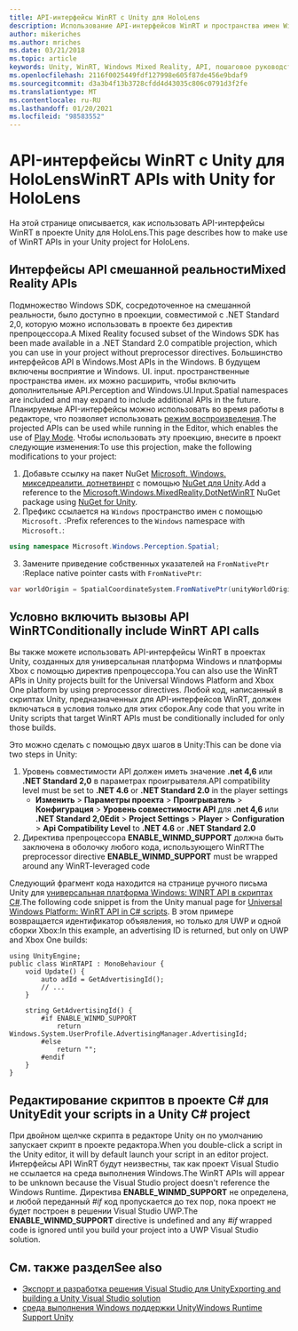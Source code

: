 ```yaml
---
title: API-интерфейсы WinRT с Unity для HoloLens
description: Использование API-интерфейсов WinRT и пространства имен Windows в проектах Unity Mixed Reality для HoloLens.
author: mikeriches
ms.author: mriches
ms.date: 03/21/2018
ms.topic: article
keywords: Unity, WinRT, Windows Mixed Reality, API, пошаговое руководство, гарнитура смешанной реальности, гарнитура Windows Mixed Reality, гарнитура виртуальной реальности, интерфейсы API смешанной реальности
ms.openlocfilehash: 2116f0025449fdf127998e605f87de456e9bdaf9
ms.sourcegitcommit: d3a3b4f13b3728cfdd4d43035c806c0791d3f2fe
ms.translationtype: MT
ms.contentlocale: ru-RU
ms.lasthandoff: 01/20/2021
ms.locfileid: "98583552"
---
```

# <a name="winrt-apis-with-unity-for-hololens"></a><span data-ttu-id="19ef8-104">API-интерфейсы WinRT с Unity для HoloLens</span><span class="sxs-lookup"><span data-stu-id="19ef8-104">WinRT APIs with Unity for HoloLens</span></span>

<span data-ttu-id="19ef8-105">На этой странице описывается, как использовать API-интерфейсы WinRT в проекте Unity для HoloLens.</span><span class="sxs-lookup"><span data-stu-id="19ef8-105">This page describes how to make use of WinRT APIs in your Unity project for HoloLens.</span></span>

## <a name="mixed-reality-apis"></a><span data-ttu-id="19ef8-106">Интерфейсы API смешанной реальности</span><span class="sxs-lookup"><span data-stu-id="19ef8-106">Mixed Reality APIs</span></span>

<span data-ttu-id="19ef8-107">Подмножество Windows SDK, сосредоточенное на смешанной реальности, было доступно в проекции, совместимой с .NET Standard 2,0, которую можно использовать в проекте без директив препроцессора.</span><span class="sxs-lookup"><span data-stu-id="19ef8-107">A Mixed Reality focused subset of the Windows SDK has been made available in a .NET Standard 2.0 compatible projection, which you can use in your project without preprocessor directives.</span></span> <span data-ttu-id="19ef8-108">Большинство интерфейсов API в Windows.</span><span class="sxs-lookup"><span data-stu-id="19ef8-108">Most APIs in the Windows.</span></span> <span data-ttu-id="19ef8-109">В будущем включены восприятие и Windows. UI. input. пространственные пространства имен. их можно расширить, чтобы включить дополнительные API.</span><span class="sxs-lookup"><span data-stu-id="19ef8-109">Perception and Windows.UI.Input.Spatial namespaces are included and may expand to include additional APIs in the future.</span></span> <span data-ttu-id="19ef8-110">Планируемые API-интерфейсы можно использовать во время работы в редакторе, что позволяет использовать [режим воспроизведения](//windows/mixed-reality/unity-play-mode).</span><span class="sxs-lookup"><span data-stu-id="19ef8-110">The projected APIs can be used while running in the Editor, which enables the use of [Play Mode](//windows/mixed-reality/unity-play-mode).</span></span> <span data-ttu-id="19ef8-111">Чтобы использовать эту проекцию, внесите в проект следующие изменения:</span><span class="sxs-lookup"><span data-stu-id="19ef8-111">To use this projection, make the following modifications to your project:</span></span>

1) <span data-ttu-id="19ef8-112">Добавьте ссылку на пакет NuGet [Microsoft. Windows. микседреалити. дотнетвинрт](https://www.nuget.org/packages/Microsoft.Windows.MixedReality.DotNetWinRT) с помощью [NuGet для Unity](https://github.com/GlitchEnzo/NuGetForUnity).</span><span class="sxs-lookup"><span data-stu-id="19ef8-112">Add a reference to the [Microsoft.Windows.MixedReality.DotNetWinRT](https://www.nuget.org/packages/Microsoft.Windows.MixedReality.DotNetWinRT) NuGet package using [NuGet for Unity](https://github.com/GlitchEnzo/NuGetForUnity).</span></span>
2) <span data-ttu-id="19ef8-113">Префикс ссылается на `Windows` пространство имен с помощью `Microsoft.` :</span><span class="sxs-lookup"><span data-stu-id="19ef8-113">Prefix references to the `Windows` namespace with `Microsoft.`:</span></span>
```cs
using namespace Microsoft.Windows.Perception.Spatial;
```
3) <span data-ttu-id="19ef8-114">Замените приведение собственных указателей на `FromNativePtr` :</span><span class="sxs-lookup"><span data-stu-id="19ef8-114">Replace native pointer casts with `FromNativePtr`:</span></span>
```cs
var worldOrigin = SpatialCoordinateSystem.FromNativePtr(unityWorldOriginPtr);
```

## <a name="conditionally-include-winrt-api-calls"></a><span data-ttu-id="19ef8-115">Условно включить вызовы API WinRT</span><span class="sxs-lookup"><span data-stu-id="19ef8-115">Conditionally include WinRT API calls</span></span>

<span data-ttu-id="19ef8-116">Вы также можете использовать API-интерфейсы WinRT в проектах Unity, созданных для универсальная платформа Windows и платформы Xbox с помощью директив препроцессора.</span><span class="sxs-lookup"><span data-stu-id="19ef8-116">You can also use the WinRT APIs in Unity projects built for the Universal Windows Platform and Xbox One platform by using preprocessor directives.</span></span> <span data-ttu-id="19ef8-117">Любой код, написанный в скриптах Unity, предназначенных для API-интерфейсов WinRT, должен включаться в условия только для этих сборок.</span><span class="sxs-lookup"><span data-stu-id="19ef8-117">Any code that you write in Unity scripts that target WinRT APIs must be conditionally included for only those builds.</span></span> 

<span data-ttu-id="19ef8-118">Это можно сделать с помощью двух шагов в Unity:</span><span class="sxs-lookup"><span data-stu-id="19ef8-118">This can be done via two steps in Unity:</span></span>
1) <span data-ttu-id="19ef8-119">Уровень совместимости API должен иметь значение **.net 4,6** или **.NET Standard 2,0** в параметрах проигрывателя.</span><span class="sxs-lookup"><span data-stu-id="19ef8-119">API compatibility level must be set to **.NET 4.6** or **.NET Standard 2.0** in the player settings</span></span>
    - <span data-ttu-id="19ef8-120">**Изменить**  >  **Параметры проекта**  >  **Проигрыватель**  >  **Конфигурация**  >  **Уровень совместимости API** для **.net 4,6** или **.NET Standard 2,0**</span><span class="sxs-lookup"><span data-stu-id="19ef8-120">**Edit** > **Project Settings** > **Player** > **Configuration** > **Api Compatibility Level** to **.NET 4.6** or **.NET Standard 2.0**</span></span>
2) <span data-ttu-id="19ef8-121">Директива препроцессора **ENABLE_WINMD_SUPPORT** должна быть заключена в оболочку любого кода, использующего WinRT</span><span class="sxs-lookup"><span data-stu-id="19ef8-121">The preprocessor directive **ENABLE_WINMD_SUPPORT** must be wrapped around any WinRT-leveraged code</span></span>

<span data-ttu-id="19ef8-122">Следующий фрагмент кода находится на странице ручного письма Unity для [универсальная платформа Windows: WINRT API в скриптах C#](https://docs.unity3d.com/Manual/windowsstore-scripts.html).</span><span class="sxs-lookup"><span data-stu-id="19ef8-122">The following code snippet is from the Unity manual page for [Universal Windows Platform: WinRT API in C# scripts](https://docs.unity3d.com/Manual/windowsstore-scripts.html).</span></span> <span data-ttu-id="19ef8-123">В этом примере возвращается идентификатор объявления, но только для UWP и одной сборки Xbox:</span><span class="sxs-lookup"><span data-stu-id="19ef8-123">In this example, an advertising ID is returned, but only on UWP and Xbox One builds:</span></span>

```
using UnityEngine;
public class WinRTAPI : MonoBehaviour {
    void Update() {
        auto adId = GetAdvertisingId();
        // ...
    }

    string GetAdvertisingId() {
        #if ENABLE_WINMD_SUPPORT
            return Windows.System.UserProfile.AdvertisingManager.AdvertisingId;
        #else
            return "";
        #endif
    }
}
```

## <a name="edit-your-scripts-in-a-unity-c-project"></a><span data-ttu-id="19ef8-124">Редактирование скриптов в проекте C# для Unity</span><span class="sxs-lookup"><span data-stu-id="19ef8-124">Edit your scripts in a Unity C# project</span></span>

<span data-ttu-id="19ef8-125">При двойном щелчке скрипта в редакторе Unity он по умолчанию запускает скрипт в проекте редактора.</span><span class="sxs-lookup"><span data-stu-id="19ef8-125">When you double-click a script in the Unity editor, it will by default launch your script in an editor project.</span></span> <span data-ttu-id="19ef8-126">Интерфейсы API WinRT будут неизвестны, так как проект Visual Studio не ссылается на среда выполнения Windows.</span><span class="sxs-lookup"><span data-stu-id="19ef8-126">The WinRT APIs will appear to be unknown because the Visual Studio project doesn't reference the Windows Runtime.</span></span> <span data-ttu-id="19ef8-127">Директива **ENABLE_WINMD_SUPPORT** не определена, и любой переданный *#if* код пропускается до тех пор, пока проект не будет построен в решении Visual Studio UWP.</span><span class="sxs-lookup"><span data-stu-id="19ef8-127">The **ENABLE_WINMD_SUPPORT** directive is undefined and any *#if* wrapped code is ignored until you build your project into a UWP Visual Studio solution.</span></span>

## <a name="see-also"></a><span data-ttu-id="19ef8-128">См. также раздел</span><span class="sxs-lookup"><span data-stu-id="19ef8-128">See also</span></span>
* [<span data-ttu-id="19ef8-129">Экспорт и разработка решения Visual Studio для Unity</span><span class="sxs-lookup"><span data-stu-id="19ef8-129">Exporting and building a Unity Visual Studio solution</span></span>](exporting-and-building-a-unity-visual-studio-solution.md)
* [<span data-ttu-id="19ef8-130">среда выполнения Windows поддержки Unity</span><span class="sxs-lookup"><span data-stu-id="19ef8-130">Windows Runtime Support Unity</span></span>](https://docs.unity3d.com/Manual/IL2CPP-WindowsRuntimeSupport.html)